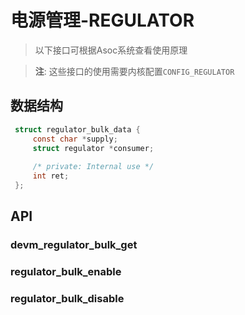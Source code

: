 # 电源管理-REGULATOR

>以下接口可根据Asoc系统查看使用原理

>**注**: 这些接口的使用需要内核配置`CONFIG_REGULATOR`

## 数据结构

``` C
 struct regulator_bulk_data {                  
     const char *supply;                       
     struct regulator *consumer;               
                                               
     /* private: Internal use */               
     int ret;                                  
 };                                            
```

## API

### devm_regulator_bulk_get

### regulator_bulk_enable

### regulator_bulk_disable


